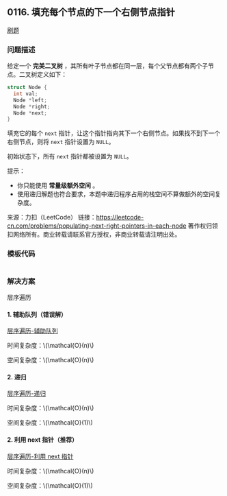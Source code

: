 <script src="https://cdn.bootcss.com/mathjax/2.7.7/MathJax.js?config=TeX-AMS-MML_HTMLorMML"></script>

## 0116. 填充每个节点的下一个右侧节点指针

[刷题](qu0116/solu/Solution.java)

### 问题描述

给定一个 **完美二叉树** ，其所有叶子节点都在同一层，每个父节点都有两个子节点。二叉树定义如下：

``` c
struct Node {
  int val;
  Node *left;
  Node *right;
  Node *next;
}
```

填充它的每个 `next` 指针，让这个指针指向其下一个右侧节点。如果找不到下一个右侧节点，则将 `next` 指针设置为 `NULL`。

初始状态下，所有 `next` 指针都被设置为 `NULL`。

提示：

* 你只能使用 **常量级额外空间** 。
* 使用递归解题也符合要求，本题中递归程序占用的栈空间不算做额外的空间复杂度。

来源：力扣（LeetCode）
链接：https://leetcode-cn.com/problems/populating-next-right-pointers-in-each-node
著作权归领扣网络所有。商业转载请联系官方授权，非商业转载请注明出处。

### 模板代码

``` java

```

### 解决方案

层序遍历

#### 1. 辅助队列（错误解）

[层序遍历-辅助队列](qu0116/solu1/Solution.java)

时间复杂度：\\(\mathcal{O}(n)\\)

空间复杂度：\\(\mathcal{O}(n)\\)

#### 2. 递归

[层序遍历-递归](qu0116/solu2/Solution.java)

时间复杂度：\\(\mathcal{O}(n)\\)

空间复杂度：\\(\mathcal{O}(1)\\)

#### 2. 利用 next 指针（推荐）

[层序遍历-利用 next 指针](qu0116/solu3/Solution.java)

时间复杂度：\\(\mathcal{O}(n)\\)

空间复杂度：\\(\mathcal{O}(1)\\)
